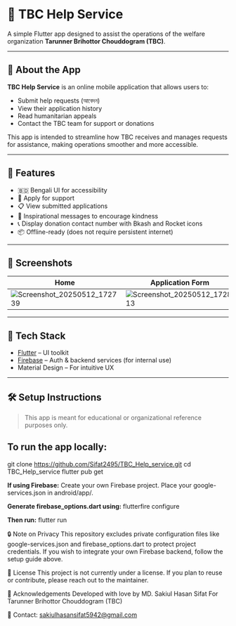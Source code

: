 # 🤝 TBC Help Service

A simple Flutter app designed to assist the operations of the welfare organization **Tarunner Brihottor Chouddogram (TBC)**.

---

## 📱 About the App

**TBC Help Service** is an online mobile application that allows users to:

- Submit help requests (আবেদন)
- View their application history
- Read humanitarian appeals
- Contact the TBC team for support or donations

This app is intended to streamline how TBC receives and manages requests for assistance, making operations smoother and more accessible.

---

## 🎯 Features

- 🇧🇩 Bengali UI for accessibility
- 📝 Apply for support
- 📋 View submitted applications
- 📢 Inspirational messages to encourage kindness
- 📞 Display donation contact number with Bkash and Rocket icons
- 📦 Offline-ready (does not require persistent internet)

---

## 🚀 Screenshots

| Home | Application Form | Admin Dashboard | Banner Control |
|------|------------------|------------------|------------------|
| ![Screenshot_20250512_172739](https://github.com/user-attachments/assets/c4639ebd-94a2-4da5-a415-7118e6659bb7) | ![Screenshot_20250512_172813](https://github.com/user-attachments/assets/c970ce67-ed99-4996-b9c4-0d03080d11f1) | ![Screenshot_20250512_172856](https://github.com/user-attachments/assets/8b277337-8f17-4f63-b7bb-8a97b332ab60) | ![Screenshot_20250512_172908](https://github.com/user-attachments/assets/0c0f4d5d-e07e-467e-8b32-128a13d1f384) |

---

## 🔧 Tech Stack

- [Flutter](https://flutter.dev/) – UI toolkit
- [Firebase](https://firebase.google.com/) – Auth & backend services (for internal use)
- Material Design – For intuitive UX

---

## 🛠 Setup Instructions

> This app is meant for educational or organizational reference purposes only.

## To run the app locally:

git clone https://github.com/Sifat2495/TBC_Help_service.git
cd TBC_Help_service
flutter pub get

**If using Firebase:**
Create your own Firebase project.
Place your google-services.json in android/app/.

**Generate firebase_options.dart using:**
flutterfire configure

**Then run:**
flutter run

🔒 Note on Privacy
This repository excludes private configuration files like google-services.json and firebase_options.dart to protect project credentials.
If you wish to integrate your own Firebase backend, follow the setup guide above.

📜 License
This project is not currently under a license. If you plan to reuse or contribute, please reach out to the maintainer.

🙏 Acknowledgements
Developed with love by MD. Sakiul Hasan Sifat
For Tarunner Brihottor Chouddogram (TBC)

📧 Contact: sakiulhasansifat5942@gmail.com
